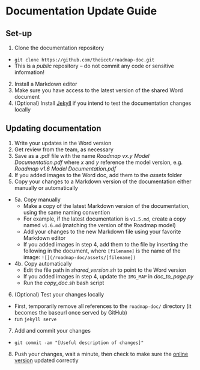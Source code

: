 # Documentation Update Guide

## Set-up

1. Clone the documentation repository
  - `git clone https://github.com/theicct/roadmap-doc.git`
  - This is a _public_ repository – do not commit any code or sensitive information!
2. Install a Markdown editor
3. Make sure you have access to the latest version of the shared Word document
4. (Optional) Install [Jekyll](https://jekyllrb.com/) if you intend to test the documentation changes locally


## Updating documentation

1. Write your updates in the Word version
2. Get review from the team, as necessary
3. Save as a .pdf file with the name _Roadmap vx.y Model Documentation.pdf_ where _x_ and _y_ reference the model version, e.g. _Roadmap v1.6 Model Documentation.pdf_
4. If you added images to the Word doc, add them to the _assets_ folder
5. Copy your changes to a Markdown version of the documentation either manually or automatically
  - 5a. Copy manually
    - Make a copy of the latest Markdown version of the documentation, using the same naming convention
    - For example, if the latest documentation is `v1.5.md`, create a copy named `v1.6.md` (matching the version of the Roadmap model)
    - Add your changes to the new Markdown file using your favorite Markdown editor
    - If you added images in step 4, add them to the file by inserting the following in the document, where `[filename]` is the name of the image: `![](/roadmap-doc/assets/[filename])`
  - 4b. Copy automatically
    - Edit the file path in _shared_version.sh_ to point to the Word version
    - If you added images in step 4, update the `IMG_MAP` in _doc_to_page.py_
    - Run the _copy_doc.sh_ bash script
6. (Optional) Test your changes locally
  - First, temporarily remove all references to the `roadmap-doc/` directory (it becomes the baseurl once served by GitHub)
  - run `jekyll serve`
7. Add and commit your changes
  - `git commit -am "[Useful description of changes]"`
8. Push your changes, wait a minute, then check to make sure the [online version](https://theicct.github.io/roadmap-doc) updated correctly
